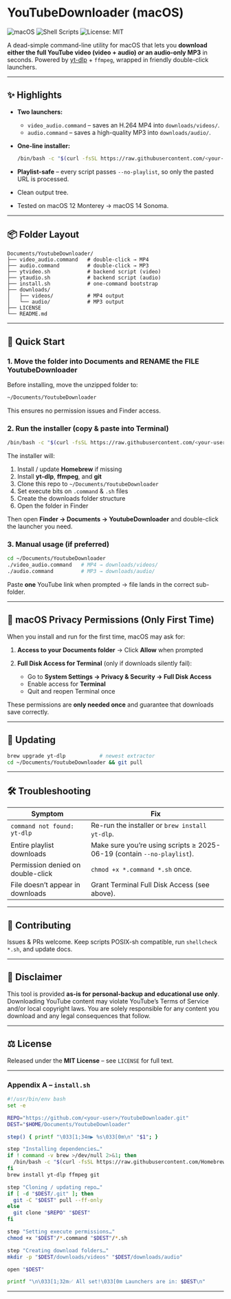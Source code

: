 # YouTubeDownloader (macOS)

![macOS](https://img.shields.io/badge/os-macOS-blue.svg) ![Shell Scripts](https://img.shields.io/badge/language-shell-green.svg) ![License: MIT](https://img.shields.io/badge/license-MIT-lightgrey.svg)

A dead-simple command-line utility for macOS that lets you **download either the full YouTube video (video + audio) *or* an audio-only MP3** in seconds. Powered by [yt-dlp](https://github.com/yt-dlp/yt-dlp) + `ffmpeg`, wrapped in friendly double-click launchers.

---

## ✨ Highlights

* **Two launchers:**

  * `video_audio.command` – saves an H.264 MP4 into `downloads/videos/`.
  * `audio.command` – saves a high-quality MP3 into `downloads/audio/`.
* **One-line installer:**

  ```bash
  /bin/bash -c "$(curl -fsSL https://raw.githubusercontent.com/<your-user>/YoutubeDownloader/main/install.sh)"
  ```
* **Playlist-safe** – every script passes `--no-playlist`, so only the pasted URL is processed.
* Clean output tree.
* Tested on macOS 12 Monterey → macOS 14 Sonoma.

---

## 📦 Folder Layout

```text
Documents/YoutubeDownloader/
├── video_audio.command   # double-click → MP4
├── audio.command         # double-click → MP3
├── ytvideo.sh            # backend script (video)
├── ytaudio.sh            # backend script (audio)
├── install.sh            # one-command bootstrap
├── downloads/
│   ├── videos/           # MP4 output
│   └── audio/            # MP3 output
├── LICENSE
└── README.md
```

---

## 🚀 Quick Start

### 1. Move the folder into Documents and RENAME the FILE YoutubeDownloader

Before installing, move the unzipped folder to:

```bash
~/Documents/YoutubeDownloader
```

This ensures no permission issues and Finder access.

### 2. Run the installer (copy & paste into Terminal)

```bash
/bin/bash -c "$(curl -fsSL https://raw.githubusercontent.com/<your-user>/YoutubeDownloader/main/install.sh)"
```

The installer will:

1. Install / update **Homebrew** if missing
2. Install **yt-dlp**, **ffmpeg**, and **git**
3. Clone this repo to `~/Documents/YoutubeDownloader`
4. Set execute bits on `.command` & `.sh` files
5. Create the downloads folder structure
6. Open the folder in Finder

Then open **Finder → Documents → YoutubeDownloader** and double-click the launcher you need.

### 3. Manual usage (if preferred)

```bash
cd ~/Documents/YoutubeDownloader
./video_audio.command   # MP4 → downloads/videos/
./audio.command         # MP3 → downloads/audio/
```

Paste **one** YouTube link when prompted → file lands in the correct sub-folder.

---

## 🔐 macOS Privacy Permissions (Only First Time)

When you install and run for the first time, macOS may ask for:

1. **Access to your Documents folder**
   → Click **Allow** when prompted

2. **Full Disk Access for Terminal** (only if downloads silently fail):

   * Go to **System Settings → Privacy & Security → Full Disk Access**
   * Enable access for **Terminal**
   * Quit and reopen Terminal once

These permissions are **only needed once** and guarantee that downloads save correctly.

---

## 🔄 Updating

```bash
brew upgrade yt-dlp           # newest extractor
cd ~/Documents/YoutubeDownloader && git pull
```

---

## 🛠 Troubleshooting

| Symptom                           | Fix                                                                    |
| --------------------------------- | ---------------------------------------------------------------------- |
| `command not found: yt-dlp`       | Re-run the installer or `brew install yt-dlp`.                         |
| Entire playlist downloads         | Make sure you’re using scripts ≥ 2025-06-19 (contain `--no-playlist`). |
| Permission denied on double-click | `chmod +x *.command *.sh` once.                                        |
| File doesn’t appear in downloads  | Grant Terminal Full Disk Access (see above).                           |

---

## 🤝 Contributing

Issues & PRs welcome. Keep scripts POSIX-sh compatible, run `shellcheck *.sh`, and update docs.

---

## 📜 Disclaimer

This tool is provided **as-is for personal-backup and educational use only**.
Downloading YouTube content may violate YouTube’s Terms of Service and/or local copyright laws.
You are solely responsible for any content you download and any legal consequences that follow.

---

## ⚖️ License

Released under the **MIT License** – see `LICENSE` for full text.

---

### Appendix A – `install.sh`

```bash
#!/usr/bin/env bash
set -e

REPO="https://github.com/<your-user>/YoutubeDownloader.git"
DEST="$HOME/Documents/YoutubeDownloader"

step() { printf "\033[1;34m▶ %s\033[0m\n" "$1"; }

step "Installing dependencies…"
if ! command -v brew >/dev/null 2>&1; then
  /bin/bash -c "$(curl -fsSL https://raw.githubusercontent.com/Homebrew/install/HEAD/install.sh)"
fi
brew install yt-dlp ffmpeg git

step "Cloning / updating repo…"
if [ -d "$DEST/.git" ]; then
  git -C "$DEST" pull --ff-only
else
  git clone "$REPO" "$DEST"
fi

step "Setting execute permissions…"
chmod +x "$DEST"/*.command "$DEST"/*.sh

step "Creating download folders…"
mkdir -p "$DEST/downloads/videos" "$DEST/downloads/audio"

open "$DEST"

printf "\n\033[1;32m✅ All set!\033[0m Launchers are in: $DEST\n"
```

---


